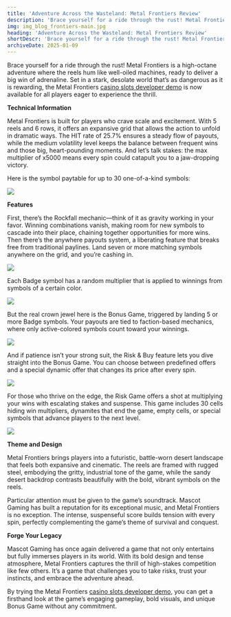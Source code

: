 ```yaml
---
title: 'Adventure Across the Wasteland: Metal Frontiers Review'
description: 'Brace yourself for a ride through the rust! Metal Frontiers is a high-octane adventure where the reels hum like well-oiled machines, ready to deliver a big win of adrenaline.'
img: img_blog_frontiers-main.jpg
heading: 'Adventure Across the Wasteland: Metal Frontiers Review'
shortDescr: 'Brace yourself for a ride through the rust! Metal Frontiers is a high-octane adventure where the reels hum like well-oiled machines, ready to deliver a big win of adrenaline. Set in a stark, desolate world that`s as dangerous as it is rewarding, the Metal Frontiers casino slots developer demo is now available for all players eager to experience the thrill.'
archiveDate: 2025-01-09
---
```

Brace yourself for a ride through the rust! Metal Frontiers is a high-octane adventure where the reels hum like well-oiled machines, ready to deliver a big win of adrenaline. Set in a stark, desolate world that’s as dangerous as it is rewarding, the Metal Frontiers [casino slots developer demo](https://mascot.games/) is now available for all players eager to experience the thrill.



**Technical Information**



Metal Frontiers is built for players who crave scale and excitement. With 5 reels and 6 rows, it offers an expansive grid that allows the action to unfold in dramatic ways. The HIT rate of 25.7% ensures a steady flow of payouts, while the medium volatility level keeps the balance between frequent wins and those big, heart-pounding moments. And let’s talk stakes: the max multiplier of x5000 means every spin could catapult you to a jaw-dropping victory.



Here is the symbol paytable for up to 30 one-of-a-kind symbols:




![](../../images/img_blog_frontiers-1.jpg)



**Features**



First, there’s the Rockfall mechanic—think of it as gravity working in your favor. Winning combinations vanish, making room for new symbols to cascade into their place, chaining together opportunities for more wins. Then there’s the anywhere payouts system, a liberating feature that breaks free from traditional paylines. Land seven or more matching symbols anywhere on the grid, and you’re cashing in.



![](../../images/img_blog_frontiers-2.jpg)


Each Badge symbol has a random multiplier that is applied to winnings from symbols of a certain color. 



![](../../images/img_blog_frontiers-3.jpg)




But the real crown jewel here is the Bonus Game, triggered by landing 5 or more Badge symbols. Your payouts are tied to faction-based mechanics, where only active-colored symbols count toward your winnings.



![](../../images/img_blog_frontiers-4.jpg)



And if patience isn’t your strong suit, the Risk & Buy feature lets you dive straight into the Bonus Game. You can choose between predefined offers and a special dynamic offer that changes its price after every spin.



![](../../images/img_blog_frontiers-5.jpg)



For those who thrive on the edge, the Risk Game offers a shot at multiplying your wins with escalating stakes and suspense. This game includes 30 cells hiding win multipliers, dynamites that end the game, empty cells, or special symbols that advance players to the next level.



![](../../images/img_blog_frontiers-6.jpg)



**Theme and Design**



Metal Frontiers brings players into a futuristic, battle-worn desert landscape that feels both expansive and cinematic. The reels are framed with rugged steel, embodying the gritty, industrial tone of the game, while the sandy desert backdrop contrasts beautifully with the bold, vibrant symbols on the reels.

Particular attention must be given to the game’s soundtrack. Mascot Gaming has built a reputation for its exceptional music, and Metal Frontiers is no exception. The intense, suspenseful score builds tension with every spin, perfectly complementing the game’s theme of survival and conquest. 



**Forge Your Legacy**



Mascot Gaming has once again delivered a game that not only entertains but fully immerses players in its world. With its bold design and tense atmosphere, Metal Frontiers captures the thrill of high-stakes competition like few others. It’s a game that challenges you to take risks, trust your instincts, and embrace the adventure ahead.

By trying the Metal Frontiers [casino slots developer demo](https://mascot.games/), you can get a firsthand look at the game’s engaging gameplay, bold visuals, and unique Bonus Game without any commitment.
